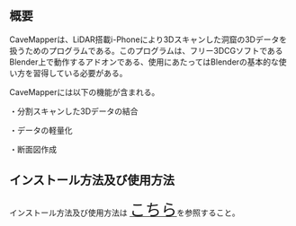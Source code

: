 ## 概要
CaveMapperは、LiDAR搭載i-Phoneにより3Dスキャンした洞窟の3Dデータを扱うためのプログラムである。このプログラムは、フリー3DCGソフトであるBlender上で動作するアドオンである、使用にあたってはBlenderの基本的な使い方を習得している必要がある。

CaveMapperには以下の機能が含まれる。

・分割スキャンした3Dデータの結合

・データの軽量化

・断面図作成

## インストール方法及び使用方法
インストール方法及び使用方法は
<a href = "https://github.com/CaveMapper/CaveMapper/wiki/wiki_JP"><span style="font-size: 200%;">こちら</style></a>を参照すること。

